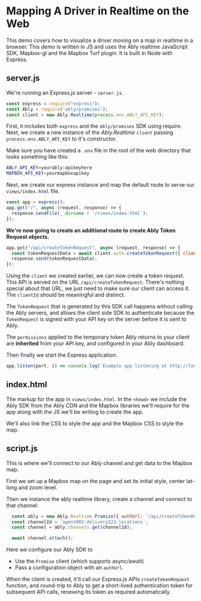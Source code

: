 # Mapping A Driver in Realtime on the Web

This demo covers how to visualize a driver moving on a map in realtime in a browser. This demo is written in JS and uses the Ably realtime JavaScript SDK, Mapbox-gl and the Mapbox Turf plugin. It is built in Node with Express.

## server.js

We're running an Express.js server - `server.js`.

```js
const express = require("express");
const Ably = require('ably/promises');
const client = new Ably.Realtime(process.env.ABLY_API_KEY);
```

First, it includes both `express` and the `ably/promises` SDK using require.
Next, we create a new instance of the *Ably.Realtime* `client` passing `process.env.ABLY_API_KEY` to it's constructor.

Make sure you have created a `.env` file in the root of the web directory that looks something like this:

```bash
ABLY_API_KEY=yourably:apikeyhere
MAPBOX_API_KEY=yourmapboxapikey
```

Next, we create our express instance and map the default route to serve our `views/index.html` file.

```js
const app = express();
app.get("/", async (request, response) => {
  response.sendFile(__dirname + '/views/index.html');
});
```

**We're now going to create an additional route to create Ably Token Request objects.**

```js
app.get("/api/createTokenRequest", async (request, response) => {
  const tokenRequestData = await client.auth.createTokenRequest({ clientId: 'ably-client-side-api-calls-demo' });
  response.send(tokenRequestData);
});
```

Using the `client` we created earlier, we can now create a token request. This API is served on the URL `/api/createTokenRequest`.
There's nothing special about that URL, we just need to make sure our client can access it. The `clientId` should be meaningful and distinct.

The `TokenRequest` that is generated by this SDK call happens without calling the Ably servers, and allows the client side SDK to authenticate
because the `TokenRequest` is signed with your API key on the server before it is sent to Ably.

The `permissions` applied to the temporary token Ably returns to your client are **inherited** from your API key, and configured in your Ably dashboard.

Then finally we start the Express application:

```js
app.listen(port, () => console.log(`Example app listening at http://localhost:${port}`))
```

## index.html

The markup for the app in `views/index.html`. In the `<head>` we include the Ably SDK from the Ably CDN and the Mapbox libraries we'll require for the app along with the JS we'll be writing to create the app.

We'll also link the CSS to style the app and the Mapbox CSS to style the map.

## script.js

This is where we'll connect to our Ably channel and get data to the Mapbox map.

First we set up a Mapbox map on the page and set its initial style, center lat-long and zoom level.

Then we instance the ably realtime library, create a channel and connect to that channel:

```js
  const ably = new Ably.Realtime.Promise({ authUrl: '/api/createTokenRequest' });
  const channelId = `agent002.delivery223.locations`;  
  const channel = ably.channels.get(channelId);

  await channel.attach();
```

Here we configure our Ably SDK to 
* Use the `Promise` client (which supports async/await)
* Pass a configuration object with an `authUrl`.

When the client is created, it'll call our Express.js APIs `createTokenRequest` function, and round-trip to Ably to get a short-lived authentication token for subsequent API calls, renewing its token as required automatically.

